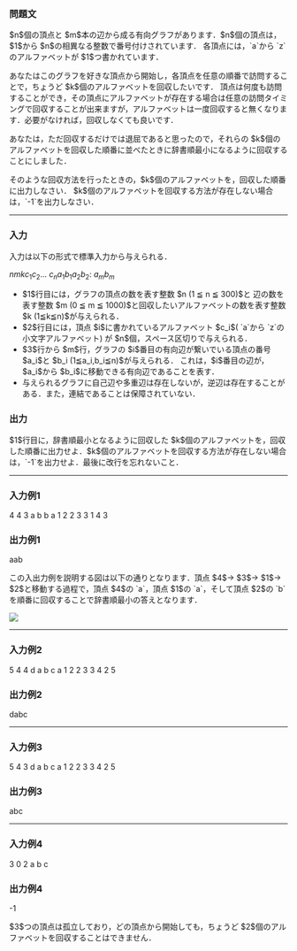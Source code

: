 
<div>

<div>

<div>

<section>

### **問題文**

<p>
$n$個の頂点と $m$本の辺から成る有向グラフがあります．$n$個の頂点は， $1$から $n$の相異なる整数で番号付けされています．
各頂点には，`a`から `z`のアルファベットが $1$つ書かれています．
</p>

<p>
あなたはこのグラフを好きな頂点から開始し，各頂点を任意の順番で訪問することで，ちょうど $k$個のアルファベットを回収したいです．
頂点は何度も訪問することができ，その頂点にアルファベットが存在する場合は任意の訪問タイミングで回収することが出来ますが，アルファベットは一度回収すると無くなります．必要がなければ，回収しなくても良いです．
</p>

<p>
あなたは，ただ回収するだけでは退屈であると思ったので，それらの $k$個のアルファベットを回収した順番に並べたときに辞書順最小になるように回収することにしました．
</p>

<p>
そのような回収方法を行ったときの，$k$個のアルファベットを，回収した順番に出力しなさい． $k$個のアルファベットを回収する方法が存在しない場合は，`-1`を出力しなさい．
</p>

</section>

</div>

---

<div>

<div>

<section>

### **入力**

<p>
入力は以下の形式で標準入力から与えられる．
</p>

<div>

$n$$m$$k$$c_1$$c_2$… $c_n$$a_1$$b_1$$a_2$$b_2$:
$a_{m}$$b_{m}$
</div>

<ul>

<li>
$1$行目には，グラフの頂点の数を表す整数 $n (1 ≦ n ≦ 300)$と 辺の数を表す整数 $m (0 ≦ m ≦ 1000)$と回収したいアルファベットの数を表す整数 $k (1≦k≦n)$が与えられる．
</li>

<li>
$2$行目には，頂点 $i$に書かれているアルファベット $c_i$( `a`から `z`の小文字アルファベット) が $n$個，スペース区切りで与えられる．
</li>

<li>
$3$行から $m$行，グラフの $i$番目の有向辺が繋いでいる頂点の番号 $a_i$と $b_i (1≦a_i,b_i≦n)$が与えられる． これは，$i$番目の辺が，$a_i$から $b_i$に移動できる有向辺であることを表す．
</li>

<li>
与えられるグラフに自己辺や多重辺は存在しないが，逆辺は存在することがある．また，連結であることは保障されていない．
</li>

</ul>

</section>

</div>

<div>

<section>

### **出力**

<p>
$1$行目に，辞書順最小となるように回収した $k$個のアルファベットを，回収した順番に出力せよ．$k$個のアルファベットを回収する方法が存在しない場合は，`-1`を出力せよ．最後に改行を忘れないこと．
</p>

</section>

</div>

</div>

---

<div>

<section>

### **入力例1**

<div>

4 4 3
a b b a
1 2
2 3
3 1
4 3

</div>

</section>

</div>

<div>

<section>

### **出力例1**

<div>

aab

</div>

<p>
この入出力例を説明する図は以下の通りとなります．頂点 $4$→ $3$→ $1$→ $2$と移動する過程で，頂点 $4$の `a`，頂点 $1$の `a`，そして頂点 $2$の `b`を順番に回収することで辞書順最小の答えとなります．

</p>

<div>

<img src="https://atcoder.jp/img/arc/030/Csample1.png">

</img>

</div>

<p>

</p>

</section>

</div>

---

<div>

<section>

### **入力例2**

<div>

5 4 4
d a b c a
1 2
2 3
3 4
2 5

</div>

</section>

</div>

<div>

<section>

### **出力例2**

<div>

dabc

</div>

</section>

</div>

---

<div>

<section>

### **入力例3**

<div>

5 4 3
d a b c a
1 2
2 3
3 4
2 5

</div>

</section>

</div>

<div>

<section>

### **出力例3**

<div>

abc

</div>

</section>

</div>

---

<div>

<section>

### **入力例4**

<div>

3 0 2
a b c

</div>

</section>

</div>

<div>

<section>

### **出力例4**

<div>

-1

</div>

<p>
$3$つの頂点は孤立しており，どの頂点から開始しても，ちょうど $2$個のアルファベットを回収することはできません．
</p>

</section>

</div>

</div>

</div>
